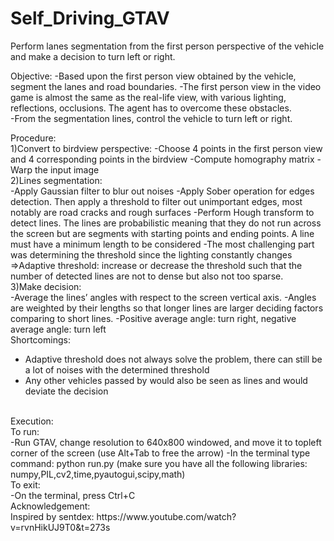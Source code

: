# Self_Driving_GTAV
Perform lanes segmentation from the first person perspective of the vehicle and make a decision to turn left or right.

Objective:
-Based upon the first person view obtained by the vehicle, segment the lanes and road boundaries.
-The first person view in the video game is almost the same as the real-life view, with various lighting, reflections, occlusions. The agent has to overcome these obstacles.   
-From the segmentation lines, control the vehicle to turn left or right.

Procedure: <br />
1)Convert to birdview perspective:
-Choose 4 points in the first person view and 4 corresponding points in the birdview
-Compute homography matrix
-Warp the input image
<br />
2)Lines segmentation:<br />
-Apply Gaussian filter to blur out noises
-Apply Sober operation for edges detection. Then apply a threshold to filter out unimportant edges, most notably are road cracks and rough surfaces
-Perform Hough transform to detect lines. The lines are probabilistic meaning that they do not run across the screen but are segments with starting points and ending points. A line must have a minimum length to be considered
-The most challenging part was determining the threshold since the lighting constantly changes
=>Adaptive threshold: increase or decrease the threshold such that the number of detected lines are not to dense but also not too sparse. 
<br />
3)Make decision:<br />
-Average the lines’ angles with respect to the screen vertical axis.
-Angles are weighted by their lengths so that longer lines are larger deciding factors comparing to short lines.
-Positive average angle: turn right, negative average angle: turn left
<br />
Shortcomings:<br />
- Adaptive threshold does not always solve the problem, there can still be a lot of noises with the determined threshold
- Any other vehicles passed by would also be seen as lines and would deviate the decision
<br />
Execution:<br />
To run:<br />
-Run GTAV, change resolution to 640x800 windowed, and move it to topleft corner of the screen (use Alt+Tab to free the arrow)
-In the terminal type command: python run.py (make sure you have all the following libraries: numpy,PIL,cv2,time,pyautogui,scipy,math)
<br />
To exit:<br />
-On the terminal, press Ctrl+C
<br />
Acknowledgement:<br />
Inspired by sentdex: https://www.youtube.com/watch?v=rvnHikUJ9T0&t=273s
